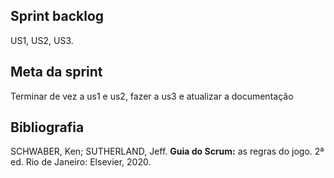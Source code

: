 ## Sprint backlog
US1, US2, US3.

## Meta da sprint
Terminar de vez a us1 e us2, fazer a us3 e atualizar a documentação

## Bibliografia 
SCHWABER, Ken; SUTHERLAND, Jeff. **Guia do Scrum:** as regras do jogo. 2ª ed. Rio de Janeiro: Elsevier, 2020.

